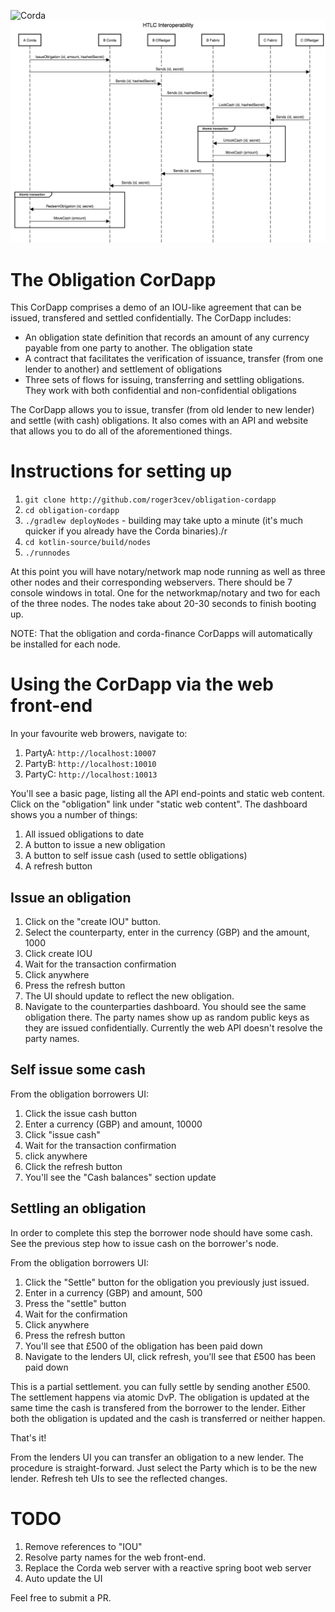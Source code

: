 ![Corda](https://www.corda.net/wp-content/uploads/2016/11/fg005_corda_b.png)
![Interoperability Sequence Diagram](images/sequence-diagram.png)


# The Obligation CorDapp

This CorDapp comprises a demo of an IOU-like agreement that can be issued, transfered and settled confidentially. The CorDapp includes:

* An obligation state definition that records an amount of any currency payable from one party to another. The obligation state
* A contract that facilitates the verification of issuance, transfer (from one lender to another) and settlement of obligations
* Three sets of flows for issuing, transferring and settling obligations. They work with both confidential and non-confidential obligations

The CorDapp allows you to issue, transfer (from old lender to new lender) and settle (with cash) obligations. It also 
comes with an API and website that allows you to do all of the aforementioned things.

# Instructions for setting up

1. `git clone http://github.com/roger3cev/obligation-cordapp`
2. `cd obligation-cordapp`
3. `./gradlew deployNodes` - building may take upto a minute (it's much quicker if you already have the Corda binaries)./r  
4. `cd kotlin-source/build/nodes`
5. `./runnodes`

At this point you will have notary/network map node running as well as three other nodes and their corresponding webservers. There should be 7 console windows in total. One for the networkmap/notary and two for each of the three nodes. The nodes take about 20-30 seconds to finish booting up.

NOTE: That the obligation and corda-finance CorDapps will automatically be installed for each node.

# Using the CorDapp via the web front-end

In your favourite web browers, navigate to:

1. PartyA: `http://localhost:10007`
2. PartyB: `http://localhost:10010`
3. PartyC: `http://localhost:10013`

You'll see a basic page, listing all the API end-points and static web content. Click on the "obligation" link under "static web content". The dashboard shows you a number of things:

1. All issued obligations to date
2. A button to issue a new obligation
3. A button to self issue cash (used to settle obligations)
4. A refresh button

## Issue an obligation

1. Click on the "create IOU" button.
2. Select the counterparty, enter in the currency (GBP) and the amount, 1000
3. Click create IOU
4. Wait for the transaction confirmation
5. Click anywhere
6. Press the refresh button
7. The UI should update to reflect the new obligation.
8. Navigate to the counterparties dashboard. You should see the same obligation there. The party names show up as random public keys as they are issued confidentially. Currently the web API doesn't resolve the party names.

## Self issue some cash

From the obligation borrowers UI:

1. Click the issue cash button
2. Enter a currency (GBP) and amount, 10000
3. Click "issue cash"
4. Wait for the transaction confirmation
5. click anywhere
6. Click the refresh button
7. You'll see the "Cash balances" section update

## Settling an obligation

In order to complete this step the borrower node should have some cash. See the previous step how to issue cash on the borrower's node.

From the obligation borrowers UI:

1. Click the "Settle" button for the obligation you previously just issued.
2. Enter in a currency (GBP) and amount, 500
3. Press the "settle" button
4. Wait for the confirmation
5. Click anywhere
6. Press the refresh button
7. You'll see that £500 of the obligation has been paid down
8. Navigate to the lenders UI, click refresh, you'll see that £500 has been paid down

This is a partial settlement. you can fully settle by sending another £500. The settlement happens via atomic DvP. The obligation is updated at the same time the cash is transfered from the borrower to the lender. Either both the obligation is updated and the cash is transferred or neither happen.

That's it!

From the lenders UI you can transfer an obligation to a new lender. The procedure is straight-forward. Just select the Party which is to be the new lender. Refresh teh UIs to see the reflected changes.


# TODO

1. Remove references to "IOU"
2. Resolve party names for the web front-end.
3. Replace the Corda web server with a reactive spring boot web server
4. Auto update the UI 


Feel free to submit a PR.
